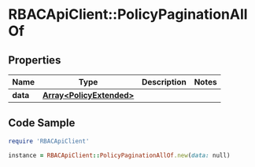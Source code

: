 # RBACApiClient::PolicyPaginationAllOf

## Properties

Name | Type | Description | Notes
------------ | ------------- | ------------- | -------------
**data** | [**Array&lt;PolicyExtended&gt;**](PolicyExtended.md) |  | 

## Code Sample

```ruby
require 'RBACApiClient'

instance = RBACApiClient::PolicyPaginationAllOf.new(data: null)
```


